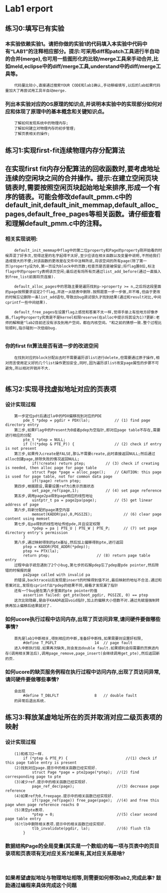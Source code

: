 # Lab1 erport

## 练习0:填写已有实验

### 本实验依赖实验1。请把你做的实验1的代码填入本实验中代码中有“LAB1”的注释相应部分。提示:可采用diff和patch工具进行半自动的合并(merge),也可用一些图形化的比较/merge工具来手动合并,比如meld,eclipse中的diff/merge工具,understand中的diff/merge工具等。
```
	代码量比较小,直接通过搜索YOUR CODE和lab1确认,手动移植填写,以后的lab如果代码量加大了再尝试用工具半自动merge.
```

### 列出本实验对应的OS原理的知识点,并说明本实验中的实现部分如何对应和体现了原理中的基本概念和关键知识点。
```
	了解如何发现系统中的物理内存;
	了解如何建立对物理内存的初步管理;
	了解页表相关的操作;
```

## 练习1:实现first-fit连续物理内存分配算法
## 在实现first fit内存分配算法的回收函数时,要考虑地址连续的空闲块之间的合并操作。提示:在建立空闲页块链表时,需要按照空闲页块起始地址来排序,形成一个有序的链表。可能会修改default_pmm.c中的default_init,default_init_memmap,default_alloc_pages,default_free_pages等相关函数。请仔细查看和理解default_pmm.c中的注释。

### 相关实现说明:
```
	default_init_memmap中flag中的第二位property和Page的property刚开始看的时候弄混了好多次,觉得这里的名字起得不太好,至少应该在相关函数以及变量中说明,不然给我们造成很大的不便;对该函数的更改是在文件中注释所说,将该空间的所有page(除了第一页)property设为0,第一页设为block中的页数;检查页是否是被保留;将flag置0后,标注flags中的property表明该页空闲;最后还有将所有页通过list_add_before(通过一直插入到free_list前面将页连接).

	default_alloc_pages中的思路主要是遍历找到p->property >= n,之后将这段里面的page按照要求设定2个flag,并逐一从链表中删除.按照题意一步一步做,并不难,但由于更改的时候忘记删除一条list_add语句,导致出bug调试很久才找到结果(通过和result对比,中间cprintf一些中间结果).
	
	default_free_pages在设置flag上感觉和答案不太一样,觉得手册上有些地方好像矛盾,flag中property究竟是不是kernel权限reserve(在alloc中提示将其设为1)?更新:老师的解释是"lab2目前还没有涉及到用户空间，都在内核空间。"和之前的猜想一致.整个过程比较顺利,指示碰到一次低级bug.
	
```
### 你的first fit算法是否有进一步的改进空间
```
	在找到对应的block分配出去时不需要遍历该list进行delete,但需要通过原子操作,相对而言使用定义好的几个list操作更加安全,同时,因为遍历该list改变page属性的步骤不可避免,所以相对开销并不大.
	
```

## 练习2:实现寻找虚拟地址对应的页表项

### 设计实现过程
```
	第一步定位pdt后通过la中的PDX偏移找到对应的PDE	
		pde_t *pdep = pgdir + PDX(la);  		 // (1) find page directory entry
	第二步,如果Flag中的Present为0或者pdep为空指针,即对应page table不存在,需要进行相应的分配
		pte_t *ptep = NULL;
		if (!(*pdep & PTE_P)) {         		 // (2) check if entry is not present
	第三步,如果传入create是FALSE,那么不需要create,此时直接返回NULL;然后通过alloc创建page,排除失败的情况返回NULL;	
			if(!create)	return ptep;		 // (3) check if creating is needed, then alloc page for page table
			struct Page *page = alloc_page();	 // CAUTION: this page is used for page table, not for common data page	
			if(!page) return ptep;
	第四步,根据题设,需要设置ref为1表示页面状态
			set_page_ref(page,1);			 // (4) set page reference
	第五步,调用page2pa得到page相应的线性地址
			uintptr_t pa = page2pa(page);		 // (5) get linear address of page
	第六步,将新分配的page清空内容
			memset(KADDR(pa),0,PGSIZE);              // (6) clear page content using memset
	第七步,在pa得到的线性地址传给pde,并且设定权限
			*pdep = pa | PTE_U | PTE_W | PTE_P;  	 // (7) set page directory entry's permission
		}
	第八步,通过映射得到的pte基址,然后加上偏移得到pte,进行返回
		ptep = KADDR(PDE_ADDR(*pdep));
		ptep += PTX(la);
		return ptep;					 // (8) return page table entry
	过程中由于疏忽遇到了2个小bug,第七步的石猴pdep忘了pdep是pde pointer,然后除错的时候报的是
		pa2page called with invalid pa
	的错误,backtrace以后发现是insert的时候得到值不对,最后映射的地址不合法.通过和答案对比,发现在cprintf出*pdep的结果不同,细看才发现漏了指针
	还有一个bug是在第八步里面的pte pointer的值
		assertion failed: get_pte(boot_pgdir, PGSIZE, 0) == ptep
	这次比较隐蔽,是由于KAADR返回void指针,加上的偏移大小倍数不对.通过先赋值强制转换再加上偏移后结果就对了.
```	
### 如何ucore执行过程中访问内存,出现了页访问异常,请问硬件要做哪些事情?
```
	首先是lab1中断相关,得到相应的中断,准备好中断栈,如果需要则设置好权限,
		#define T_PGFLT                 14  // page fault
	进入中断执行段.如果再次缺失,则会发出double fault.如果顺利会将需要的页换进内存(调用相关算法后),调用page_remove,page_insert(会继续调用get_pte),然后返回新的页.
```
### 如何ucore的缺页服务例程在执行过程中访问内存,出现了页访问异常,请问硬件要做哪些事情?
```
	会出现
		#define T_DBLFLT                8   // double fault
	的异常后退出系统.
```
## 练习3:释放某虚地址所在的页并取消对应二级页表项的映射

### 设计实现过程
```
	(1)和练习2一样.
		if (*ptep & PTE_P) {                          //(1) check if this page table entry is present
	(2)找到对应page.提示中的相关函数已经实现好.
			struct Page *page = pte2page(*ptep);  //(2) find corresponding page to pte
	(3)减少ref.提示中的相关函数已经实现好.
			page_ref_dec(page);                   //(3) decrease page reference
	(4)如果ref为0,freepage.提示中的相关函数已经实现好.
			if(!page_ref(page)) free_page(page);  //(4) and free this page when page reference reachs 0
	(5)清空pte表项.
			*ptep = 0;                            //(5) clear second page table entry
	(6)tlb中删除相关表项.提示中的相关函数已经实现好.
			tlb_invalidate(pgdir, la);            //(6) flush tlb
		}
```

### 数据结构Page的全局变量(其实是一个数组)的每一项与页表中的页目录项和页表项有无对应关系?如果有,其对应关系是啥?
```
			
```
### 如果希望虚拟地址与物理地址相等,则需要如何修改lab2,完成此事?	鼓励通过编程来具体完成这个问题
```
		
```
